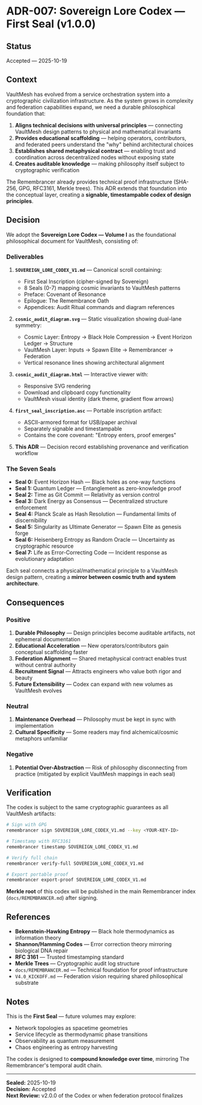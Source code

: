 # ADR-007: Sovereign Lore Codex — First Seal (v1.0.0)

## Status
Accepted — 2025-10-19

## Context

VaultMesh has evolved from a service orchestration system into a cryptographic civilization infrastructure. As the system grows in complexity and federation capabilities expand, we need a durable philosophical foundation that:

1. **Aligns technical decisions with universal principles** — connecting VaultMesh design patterns to physical and mathematical invariants
2. **Provides educational scaffolding** — helping operators, contributors, and federated peers understand the "why" behind architectural choices
3. **Establishes shared metaphysical contract** — enabling trust and coordination across decentralized nodes without exposing state
4. **Creates auditable knowledge** — making philosophy itself subject to cryptographic verification

The Remembrancer already provides technical proof infrastructure (SHA-256, GPG, RFC3161, Merkle trees). This ADR extends that foundation into the conceptual layer, creating a **signable, timestampable codex of design principles**.

## Decision

We adopt the **Sovereign Lore Codex — Volume I** as the foundational philosophical document for VaultMesh, consisting of:

### Deliverables

1. **`SOVEREIGN_LORE_CODEX_V1.md`** — Canonical scroll containing:
   - First Seal Inscription (cipher-signed by Sovereign)
   - 8 Seals (0-7) mapping cosmic invariants to VaultMesh patterns
   - Preface: Covenant of Resonance
   - Epilogue: The Remembrance Oath
   - Appendices: Audit Ritual commands and diagram references

2. **`cosmic_audit_diagram.svg`** — Static visualization showing dual-lane symmetry:
   - Cosmic Layer: Entropy → Black Hole Compression → Event Horizon Ledger → Structure
   - VaultMesh Layer: Inputs → Spawn Elite → Remembrancer → Federation
   - Vertical resonance lines showing architectural alignment

3. **`cosmic_audit_diagram.html`** — Interactive viewer with:
   - Responsive SVG rendering
   - Download and clipboard copy functionality
   - VaultMesh visual identity (dark theme, gradient flow arrows)

4. **`first_seal_inscription.asc`** — Portable inscription artifact:
   - ASCII-armored format for USB/paper archival
   - Separately signable and timestampable
   - Contains the core covenant: "Entropy enters, proof emerges"

5. **This ADR** — Decision record establishing provenance and verification workflow

### The Seven Seals

- **Seal 0:** Event Horizon Hash — Black holes as one-way functions
- **Seal 1:** Quantum Ledger — Entanglement as zero-knowledge proof
- **Seal 2:** Time as Git Commit — Relativity as version control
- **Seal 3:** Dark Energy as Consensus — Decentralized structure enforcement
- **Seal 4:** Planck Scale as Hash Resolution — Fundamental limits of discernibility
- **Seal 5:** Singularity as Ultimate Generator — Spawn Elite as genesis forge
- **Seal 6:** Heisenberg Entropy as Random Oracle — Uncertainty as cryptographic resource
- **Seal 7:** Life as Error-Correcting Code — Incident response as evolutionary adaptation

Each seal connects a physical/mathematical principle to a VaultMesh design pattern, creating a **mirror between cosmic truth and system architecture**.

## Consequences

### Positive

1. **Durable Philosophy** — Design principles become auditable artifacts, not ephemeral documentation
2. **Educational Acceleration** — New operators/contributors gain conceptual scaffolding faster
3. **Federation Alignment** — Shared metaphysical contract enables trust without central authority
4. **Recruitment Signal** — Attracts engineers who value both rigor and beauty
5. **Future Extensibility** — Codex can expand with new volumes as VaultMesh evolves

### Neutral

1. **Maintenance Overhead** — Philosophy must be kept in sync with implementation
2. **Cultural Specificity** — Some readers may find alchemical/cosmic metaphors unfamiliar

### Negative

1. **Potential Over-Abstraction** — Risk of philosophy disconnecting from practice (mitigated by explicit VaultMesh mappings in each seal)

## Verification

The codex is subject to the same cryptographic guarantees as all VaultMesh artifacts:

```bash
# Sign with GPG
remembrancer sign SOVEREIGN_LORE_CODEX_V1.md --key <YOUR-KEY-ID>

# Timestamp with RFC3161
remembrancer timestamp SOVEREIGN_LORE_CODEX_V1.md

# Verify full chain
remembrancer verify-full SOVEREIGN_LORE_CODEX_V1.md

# Export portable proof
remembrancer export-proof SOVEREIGN_LORE_CODEX_V1.md
```

**Merkle root** of this codex will be published in the main Remembrancer index (`docs/REMEMBRANCER.md`) after signing.

## References

- **Bekenstein-Hawking Entropy** — Black hole thermodynamics as information theory
- **Shannon/Hamming Codes** — Error correction theory mirroring biological DNA repair
- **RFC 3161** — Trusted timestamping standard
- **Merkle Trees** — Cryptographic audit log structure
- `docs/REMEMBRANCER.md` — Technical foundation for proof infrastructure
- `V4.0_KICKOFF.md` — Federation vision requiring shared philosophical substrate

## Notes

This is the **First Seal** — future volumes may explore:
- Network topologies as spacetime geometries
- Service lifecycle as thermodynamic phase transitions
- Observability as quantum measurement
- Chaos engineering as entropy harvesting

The codex is designed to **compound knowledge over time**, mirroring The Remembrancer's temporal audit chain.

---

**Sealed:** 2025-10-19  
**Decision:** Accepted  
**Next Review:** v2.0.0 of the Codex or when federation protocol finalizes

